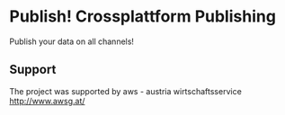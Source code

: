 # Publish! Crossplattform Publishing
Publish your data on all channels!

## Support
The project was supported by aws - austria wirtschaftsservice
<a href="http://www.awsg.at/">http://www.awsg.at/</a>
